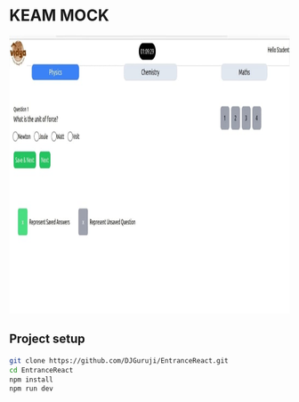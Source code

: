 # KEAM MOCK

<img src="https://github.com/DJGuruji/EntranceReact/blob/main/src/assets/img1.jpeg?raw=true" alt="Keam" width="800" height="500">

## Project setup

```bash
git clone https://github.com/DJGuruji/EntranceReact.git
cd EntranceReact
npm install
npm run dev

```


